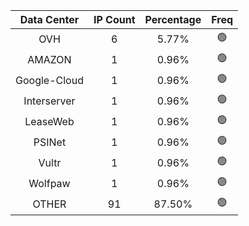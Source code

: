 | Data Center | IP Count | Percentage | Freq |
|:------------:|:--------:|:-----------:|:-----:|
| OVH | 6 | 5.77% | 🟢 |
| AMAZON | 1 | 0.96% | 🟢 |
| Google-Cloud | 1 | 0.96% | 🟢 |
| Interserver | 1 | 0.96% | 🟢 |
| LeaseWeb | 1 | 0.96% | 🟢 |
| PSINet | 1 | 0.96% | 🟢 |
| Vultr | 1 | 0.96% | 🟢 |
| Wolfpaw | 1 | 0.96% | 🟢 |
| OTHER | 91 | 87.50% | 🟢 |